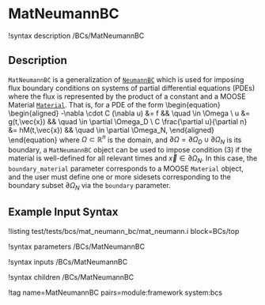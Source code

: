# MatNeumannBC

!syntax description /BCs/MatNeumannBC

## Description

`MatNeumannBC` is a generalization of [`NeumannBC`](/NeumannBC.md) which is used
for imposing flux boundary conditions on systems of partial
differential equations (PDEs) where the flux is represented by the product
of a constant and a MOOSE Material [`Material`](/Materials/index.md).  That is, for a
PDE of the form
\begin{equation}
\begin{aligned}
  -\nabla \cdot C (\nabla u) &= f && \quad \in \Omega \\
  u &= g(t,\vec{x}) && \quad \in \partial \Omega_D \\
  C \frac{\partial u}{\partial n} &= hM(t,\vec{x}) && \quad \in \partial \Omega_N,
\end{aligned}
\end{equation}
where $\Omega \subset \mathbb{R}^n$ is the domain, and $\partial
\Omega = \partial \Omega_D \cup \partial \Omega_N$ is its boundary, a
`MatNeumannBC` object can be used to impose condition (3) if the
material is well-defined for all relevant times and $\vec{x} \in
\partial \Omega_N$. In this case, the `boundary_material` parameter corresponds
to a MOOSE `Material` object, and the user must define one or more sidesets
corresponding to the boundary subset $\partial \Omega_N$ via the
`boundary` parameter.

## Example Input Syntax

!listing test/tests/bcs/mat_neumann_bc/mat_neumann.i block=BCs/top

!syntax parameters /BCs/MatNeumannBC

!syntax inputs /BCs/MatNeumannBC

!syntax children /BCs/MatNeumannBC

!tag name=MatNeumannBC pairs=module:framework system:bcs
